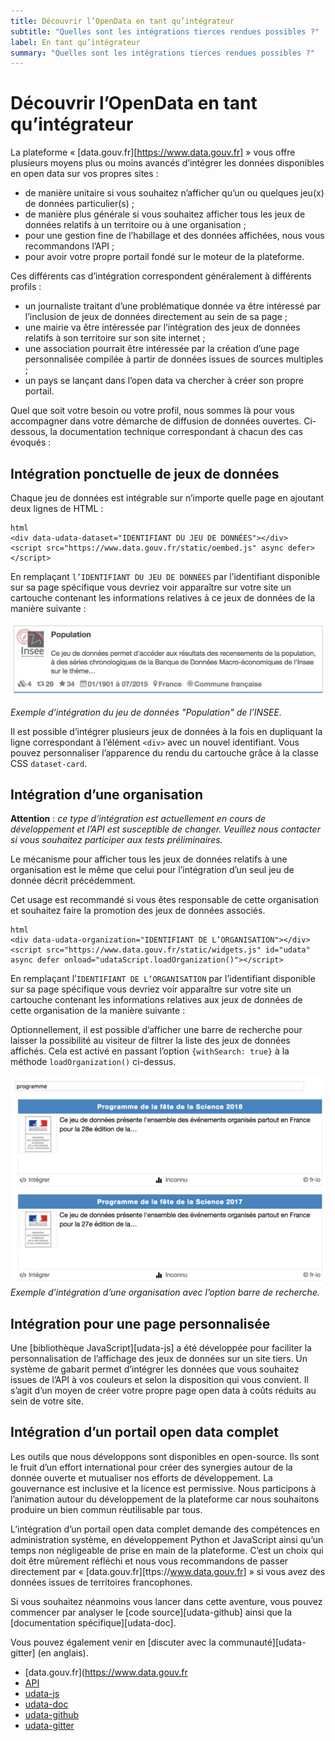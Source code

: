 ```yaml
---
title: Découvrir l’OpenData en tant qu’intégrateur
subtitle: "Quelles sont les intégrations tierces rendues possibles ?"
label: En tant qu’intégrateur
summary: "Quelles sont les intégrations tierces rendues possibles ?"
---
```


# Découvrir l’OpenData en tant qu’intégrateur

La plateforme « [data.gouv.fr][https://www.data.gouv.fr] » vous offre plusieurs moyens plus ou moins avancés d’intégrer les données disponibles en open data sur vos propres sites :

- de manière unitaire si vous souhaitez n’afficher qu’un ou quelques jeu(x) de données particulier(s) ;
- de manière plus générale si vous souhaitez afficher tous les jeux de données relatifs à un territoire ou à une organisation ;
- pour une gestion fine de l’habillage et des données affichées, nous vous recommandons l’API ;
- pour avoir votre propre portail fondé sur le moteur de la plateforme.

Ces différents cas d’intégration correspondent généralement à différents profils :

- un journaliste traitant d’une problématique donnée va être intéressé par l’inclusion de jeux de données directement au sein de sa page ;
- une mairie va être intéressée par l’intégration des jeux de données relatifs à son territoire sur son site internet ;
- une association pourrait être intéressée par la création d’une page personnalisée compilée à partir de données issues de sources multiples ;
- un pays se lançant dans l’open data va chercher à créer son propre portail.

Quel que soit votre besoin ou votre profil, nous sommes là pour vous accompagner dans votre démarche de diffusion de données ouvertes. Ci-dessous, la documentation technique correspondant à chacun des cas évoqués :

## Intégration ponctuelle de jeux de données

Chaque jeu de données est intégrable sur n’importe quelle page en ajoutant deux lignes de HTML :

```
html
<div data-udata-dataset="IDENTIFIANT DU JEU DE DONNÉES"></div>
<script src="https://www.data.gouv.fr/static/oembed.js" async defer></script>
```

En remplaçant `l’IDENTIFIANT DU JEU DE DONNÉES` par l’identifiant disponible sur sa page spécifique vous devriez voir apparaître sur votre site un cartouche contenant les informations relatives à ce jeux de données de la manière suivante :

![Exemple d’intégration d’une jeu de données](/img/faq/integration/exemple-dataset.png)

_Exemple d’intégration du jeu de données "Population" de l’INSEE._

Il est possible d’intégrer plusieurs jeux de données à la fois en dupliquant la ligne correspondant à l’élément `<div>` avec un nouvel identifiant. Vous pouvez personnaliser l’apparence du rendu du cartouche grâce à la classe CSS `dataset-card`.

## Intégration d’une organisation

**Attention** : _ce type d’intégration est actuellement en cours de développement et l’API est susceptible de changer. Veuillez nous contacter si vous souhaitez participer aux tests préliminaires._

Le mécanisme pour afficher tous les jeux de données relatifs à une organisation est le même que celui pour l’intégration d’un seul jeu de donnée décrit précédemment.

Cet usage est recommandé si vous êtes responsable de cette organisation et souhaitez faire la promotion des jeux de données associés.

```
html
<div data-udata-organization="IDENTIFIANT DE L’ORGANISATION"></div>
<script src="https://www.data.gouv.fr/static/widgets.js" id="udata" async defer onload="udataScript.loadOrganization()"></script>
```

En remplaçant l’`IDENTIFIANT DE L’ORGANISATION` par l’identifiant disponible sur sa page spécifique vous devriez voir apparaître sur votre site un cartouche contenant les informations relatives aux jeux de données de cette organisation de la manière suivante :

Optionnellement, il est possible d’afficher une barre de recherche pour laisser la possibilité au visiteur de filtrer la liste des jeux de données affichés. Cela est activé en passant l’option `{withSearch: true}` à la méthode `loadOrganization()` ci-dessus.

![Exemple d’intégration d’une organisation](/img/faq/integration/exemple-organisation.png) _Exemple d’intégration d’une organisation avec l’option barre de recherche._

## Intégration pour une page personnalisée

Une [bibliothèque JavaScript][udata-js] a été développée pour faciliter la personnalisation de l’affichage des jeux de données sur un site tiers. Un système de gabarit permet d’intégrer les données que vous souhaitez issues de l’API à vos couleurs et selon la disposition qui vous convient. Il s’agit d’un moyen de créer votre propre page open data à coûts réduits au sein de votre site.

## Intégration d’un portail open data complet

Les outils que nous développons sont disponibles en open-source. Ils sont le fruit d’un effort international pour créer des synergies autour de la donnée ouverte et mutualiser nos efforts de développement. La gouvernance est inclusive et la licence est permissive. Nous participons à l’animation autour du développement de la plateforme car nous souhaitons produire un bien commun réutilisable par tous.

L’intégration d’un portail open data complet demande des compétences en administration système, en développement Python et JavaScript ainsi qu’un temps non négligeable de prise en main de la plateforme. C’est un choix qui doit être mûrement réfléchi et nous vous recommandons de passer directement par « [data.gouv.fr][ttps://www.data.gouv.fr] » si vous avez des données issues de territoires francophones.

Si vous souhaitez néanmoins vous lancer dans cette aventure, vous pouvez commencer par analyser le [code source][udata-github] ainsi que la [documentation spécifique][udata-doc].

Vous pouvez également venir en [discuter avec la communauté][udata-gitter] (en anglais).

- [data.gouv.fr](https://www.data.gouv.fr
- [API](https://www.data.gouv.fr/fr/apidoc/)
- [udata-js](https://github.com/DepthFrance/udata-js)
- [udata-doc](http://udata.readthedocs.io/en/latest)
- [udata-github](https://github.com/opendatateam/udata)
- [udata-gitter](https://gitter.im/opendatateam/udata)
